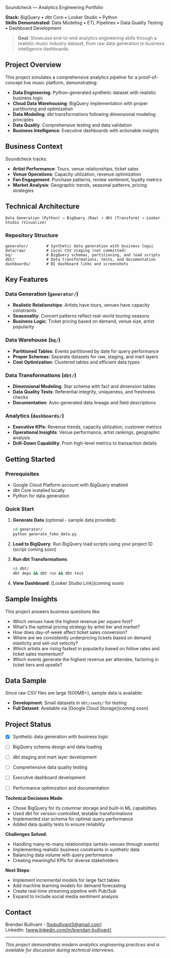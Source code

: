 Soundcheck — Analytics Engineering Portfolio

**Stack:** BigQuery • dbt Core • Looker Studio • Python  
**Skills Demonstrated:** Data Modeling • ETL Pipelines • Data Quality Testing • Dashboard Development

> **Goal**: Showcase end-to-end analytics engineering skills through a realistic music industry dataset, from raw data generation to business intelligence dashboards.

## Project Overview

This project simulates a comprehensive analytics pipeline for a proof-of-concept live music platform, demonstrating:

- **Data Engineering**: Python-generated synthetic dataset with realistic business logic
- **Cloud Data Warehousing**: BigQuery implementation with proper partitioning and optimization  
- **Data Modeling**: dbt transformations following dimensional modeling principles
- **Data Quality**: Comprehensive testing and data validation
- **Business Intelligence**: Executive dashboards with actionable insights

## Business Context

Soundcheck tracks:
- **Artist Performance**: Tours, venue relationships, ticket sales
- **Venue Operations**: Capacity utilization, revenue optimization
- **Fan Engagement**: Purchase patterns, review sentiment, loyalty metrics
- **Market Analysis**: Geographic trends, seasonal patterns, pricing strategies

## Technical Architecture

```
Data Generation (Python) → BigQuery (Raw) → dbt (Transform) → Looker Studio (Visualize)
```

### Repository Structure
```
generator/        # Synthetic data generation with business logic
data/raw/         # Local CSV staging (not committed)
bq/               # BigQuery schemas, partitioning, and load scripts  
dbt/              # Data transformations, tests, and documentation
dashboards/       # BI dashboard links and screenshots
```

## Key Features

### Data Generation (`generator/`)
- **Realistic Relationships**: Artists have tours, venues have capacity constraints
- **Seasonality**: Concert patterns reflect real-world touring seasons
- **Business Logic**: Ticket pricing based on demand, venue size, artist popularity

### Data Warehouse (`bq/`)
- **Partitioned Tables**: Events partitioned by date for query performance
- **Proper Schemas**: Separate datasets for raw, staging, and mart layers
- **Cost Optimization**: Clustered tables and efficient data types

### Data Transformations (`dbt/`)
- **Dimensional Modeling**: Star schema with fact and dimension tables
- **Data Quality Tests**: Referential integrity, uniqueness, and freshness checks
- **Documentation**: Auto-generated data lineage and field descriptions

### Analytics (`dashboards/`)
- **Executive KPIs**: Revenue trends, capacity utilization, customer metrics
- **Operational Insights**: Venue performance, artist rankings, geographic analysis
- **Drill-Down Capability**: From high-level metrics to transaction details

## Getting Started

### Prerequisites
- Google Cloud Platform account with BigQuery enabled
- dbt Core installed locally
- Python for data generation

### Quick Start
1. **Generate Data** (optional - sample data provided):
   ```bash
   cd generator/
   python generate_fake_data.py
   ```

2. **Load to BigQuery**:
   Run BigQuery load scripts using your project ID (script coming soon)

3. **Run dbt Transformations**:
   ```bash
   cd dbt/
   dbt deps && dbt run && dbt test
   ```

4. **View Dashboard**: [Looker Studio Link](coming soon)

## Sample Insights

This project answers business questions like:
- Which venues have the highest revenue per square foot?
- What's the optimal pricing strategy by artist tier and market?
- How does day-of-week affect ticket sales conversion?
- Where are we consistently underpricing tickets based on demand elasticity and sell-out velocity?
- Which artists are rising fastest in popularity based on follow rates and ticket sales momentum?
- Which events generate the highest revenue per attendee, factoring in ticket tiers and upsells?

## Data Sample

Since raw CSV files are large (500MB+), sample data is available:
- **Development**: Small datasets in `dbt/seeds/` for testing
- **Full Dataset**: Available via [Google Cloud Storage](coming soon)

## Project Status

- [x] Synthetic data generation with business logic
- [ ] BigQuery schema design and data loading
- [ ] dbt staging and mart layer development  
- [ ] Comprehensive data quality testing
- [ ] Executive dashboard development
- [ ] Performance optimization and documentation


**Technical Decisions Made**:
- Chose BigQuery for its columnar storage and built-in ML capabilities
- Used dbt for version-controlled, testable transformations
- Implemented star schema for optimal query performance
- Added data quality tests to ensure reliability

**Challenges Solved**:
- Handling many-to-many relationships (artists-venues through events)
- Implementing realistic business constraints in synthetic data
- Balancing data volume with query performance
- Creating meaningful KPIs for diverse stakeholders

**Next Steps**:
- Implement incremental models for large fact tables
- Add machine learning models for demand forecasting
- Create real-time streaming pipeline with Pub/Sub
- Expand to include social media sentiment analysis

## Contact

Brendan Bullivant - [bpbullivant3@gmail.com]  
LinkedIn: [www.linkedin.com/in/brendan-bullivant]  

---

*This project demonstrates modern analytics engineering practices and is available for discussion during technical interviews.*